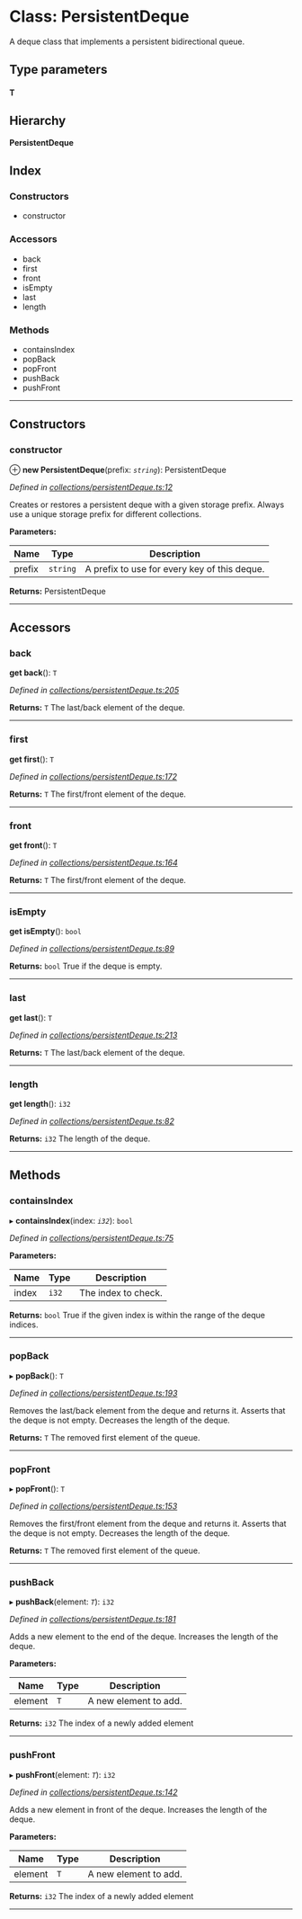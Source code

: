 
# Class: PersistentDeque

A deque class that implements a persistent bidirectional queue.

## Type parameters
#### T 
## Hierarchy

**PersistentDeque**

## Index

### Constructors

* constructor

### Accessors

* back
* first
* front
* isEmpty
* last
* length

### Methods

* containsIndex
* popBack
* popFront
* pushBack
* pushFront

---

## Constructors


###  constructor

⊕ **new PersistentDeque**(prefix: *`string`*): PersistentDeque

*Defined in [collections/persistentDeque.ts:12](https://github.com/nearprotocol/near-runtime-ts/blob/8dedca2/assembly/collections/persistentDeque.ts#L12)*

Creates or restores a persistent deque with a given storage prefix. Always use a unique storage prefix for different collections.

**Parameters:**

| Name | Type | Description |
| ------ | ------ | ------ |
| prefix | `string` |  A prefix to use for every key of this deque. |

**Returns:** PersistentDeque

___

## Accessors


###  back

**get back**(): `T`

*Defined in [collections/persistentDeque.ts:205](https://github.com/nearprotocol/near-runtime-ts/blob/8dedca2/assembly/collections/persistentDeque.ts#L205)*

**Returns:** `T`
The last/back element of the deque.

___

###  first

**get first**(): `T`

*Defined in [collections/persistentDeque.ts:172](https://github.com/nearprotocol/near-runtime-ts/blob/8dedca2/assembly/collections/persistentDeque.ts#L172)*

**Returns:** `T`
The first/front element of the deque.

___

###  front

**get front**(): `T`

*Defined in [collections/persistentDeque.ts:164](https://github.com/nearprotocol/near-runtime-ts/blob/8dedca2/assembly/collections/persistentDeque.ts#L164)*

**Returns:** `T`
The first/front element of the deque.

___

###  isEmpty

**get isEmpty**(): `bool`

*Defined in [collections/persistentDeque.ts:89](https://github.com/nearprotocol/near-runtime-ts/blob/8dedca2/assembly/collections/persistentDeque.ts#L89)*

**Returns:** `bool`
True if the deque is empty.

___

###  last

**get last**(): `T`

*Defined in [collections/persistentDeque.ts:213](https://github.com/nearprotocol/near-runtime-ts/blob/8dedca2/assembly/collections/persistentDeque.ts#L213)*

**Returns:** `T`
The last/back element of the deque.

___

###  length

**get length**(): `i32`

*Defined in [collections/persistentDeque.ts:82](https://github.com/nearprotocol/near-runtime-ts/blob/8dedca2/assembly/collections/persistentDeque.ts#L82)*

**Returns:** `i32`
The length of the deque.

___

## Methods


###  containsIndex

▸ **containsIndex**(index: *`i32`*): `bool`

*Defined in [collections/persistentDeque.ts:75](https://github.com/nearprotocol/near-runtime-ts/blob/8dedca2/assembly/collections/persistentDeque.ts#L75)*

**Parameters:**

| Name | Type | Description |
| ------ | ------ | ------ |
| index | `i32` |  The index to check. |

**Returns:** `bool`
True if the given index is within the range of the deque indices.

___

###  popBack

▸ **popBack**(): `T`

*Defined in [collections/persistentDeque.ts:193](https://github.com/nearprotocol/near-runtime-ts/blob/8dedca2/assembly/collections/persistentDeque.ts#L193)*

Removes the last/back element from the deque and returns it. Asserts that the deque is not empty. Decreases the length of the deque.

**Returns:** `T`
The removed first element of the queue.

___

###  popFront

▸ **popFront**(): `T`

*Defined in [collections/persistentDeque.ts:153](https://github.com/nearprotocol/near-runtime-ts/blob/8dedca2/assembly/collections/persistentDeque.ts#L153)*

Removes the first/front element from the deque and returns it. Asserts that the deque is not empty. Decreases the length of the deque.

**Returns:** `T`
The removed first element of the queue.

___

###  pushBack

▸ **pushBack**(element: *`T`*): `i32`

*Defined in [collections/persistentDeque.ts:181](https://github.com/nearprotocol/near-runtime-ts/blob/8dedca2/assembly/collections/persistentDeque.ts#L181)*

Adds a new element to the end of the deque. Increases the length of the deque.

**Parameters:**

| Name | Type | Description |
| ------ | ------ | ------ |
| element | `T` |  A new element to add. |

**Returns:** `i32`
The index of a newly added element

___

###  pushFront

▸ **pushFront**(element: *`T`*): `i32`

*Defined in [collections/persistentDeque.ts:142](https://github.com/nearprotocol/near-runtime-ts/blob/8dedca2/assembly/collections/persistentDeque.ts#L142)*

Adds a new element in front of the deque. Increases the length of the deque.

**Parameters:**

| Name | Type | Description |
| ------ | ------ | ------ |
| element | `T` |  A new element to add. |

**Returns:** `i32`
The index of a newly added element

___

